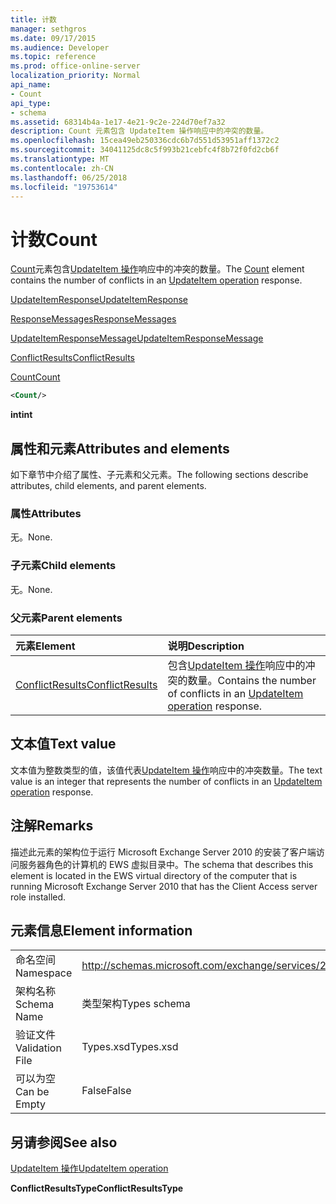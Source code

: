 ```yaml
---
title: 计数
manager: sethgros
ms.date: 09/17/2015
ms.audience: Developer
ms.topic: reference
ms.prod: office-online-server
localization_priority: Normal
api_name:
- Count
api_type:
- schema
ms.assetid: 68314b4a-1e17-4e21-9c2e-224d70ef7a32
description: Count 元素包含 UpdateItem 操作响应中的冲突的数量。
ms.openlocfilehash: 15cea49eb250336cdc6b7d551d53951aff1372c2
ms.sourcegitcommit: 34041125dc8c5f993b21cebfc4f8b72f0fd2cb6f
ms.translationtype: MT
ms.contentlocale: zh-CN
ms.lasthandoff: 06/25/2018
ms.locfileid: "19753614"
---
```

# <a name="count"></a><span data-ttu-id="4cd26-103">计数</span><span class="sxs-lookup"><span data-stu-id="4cd26-103">Count</span></span>

<span data-ttu-id="4cd26-104">[Count](count.md)元素包含[UpdateItem 操作](updateitem-operation.md)响应中的冲突的数量。</span><span class="sxs-lookup"><span data-stu-id="4cd26-104">The [Count](count.md) element contains the number of conflicts in an [UpdateItem operation](updateitem-operation.md) response.</span></span> 
  
[<span data-ttu-id="4cd26-105">UpdateItemResponse</span><span class="sxs-lookup"><span data-stu-id="4cd26-105">UpdateItemResponse</span></span>](updateitemresponse.md)
  
[<span data-ttu-id="4cd26-106">ResponseMessages</span><span class="sxs-lookup"><span data-stu-id="4cd26-106">ResponseMessages</span></span>](responsemessages.md)
  
[<span data-ttu-id="4cd26-107">UpdateItemResponseMessage</span><span class="sxs-lookup"><span data-stu-id="4cd26-107">UpdateItemResponseMessage</span></span>](updateitemresponsemessage.md)
  
[<span data-ttu-id="4cd26-108">ConflictResults</span><span class="sxs-lookup"><span data-stu-id="4cd26-108">ConflictResults</span></span>](conflictresults.md)
  
[<span data-ttu-id="4cd26-109">Count</span><span class="sxs-lookup"><span data-stu-id="4cd26-109">Count</span></span>](count.md)
  
```xml
<Count/>
```

 <span data-ttu-id="4cd26-110">**int**</span><span class="sxs-lookup"><span data-stu-id="4cd26-110">**int**</span></span>
## <a name="attributes-and-elements"></a><span data-ttu-id="4cd26-111">属性和元素</span><span class="sxs-lookup"><span data-stu-id="4cd26-111">Attributes and elements</span></span>

<span data-ttu-id="4cd26-112">如下章节中介绍了属性、子元素和父元素。</span><span class="sxs-lookup"><span data-stu-id="4cd26-112">The following sections describe attributes, child elements, and parent elements.</span></span>
  
### <a name="attributes"></a><span data-ttu-id="4cd26-113">属性</span><span class="sxs-lookup"><span data-stu-id="4cd26-113">Attributes</span></span>

<span data-ttu-id="4cd26-114">无。</span><span class="sxs-lookup"><span data-stu-id="4cd26-114">None.</span></span>
  
### <a name="child-elements"></a><span data-ttu-id="4cd26-115">子元素</span><span class="sxs-lookup"><span data-stu-id="4cd26-115">Child elements</span></span>

<span data-ttu-id="4cd26-116">无。</span><span class="sxs-lookup"><span data-stu-id="4cd26-116">None.</span></span>
  
### <a name="parent-elements"></a><span data-ttu-id="4cd26-117">父元素</span><span class="sxs-lookup"><span data-stu-id="4cd26-117">Parent elements</span></span>

|<span data-ttu-id="4cd26-118">**元素**</span><span class="sxs-lookup"><span data-stu-id="4cd26-118">**Element**</span></span>|<span data-ttu-id="4cd26-119">**说明**</span><span class="sxs-lookup"><span data-stu-id="4cd26-119">**Description**</span></span>|
|:-----|:-----|
|[<span data-ttu-id="4cd26-120">ConflictResults</span><span class="sxs-lookup"><span data-stu-id="4cd26-120">ConflictResults</span></span>](conflictresults.md) <br/> |<span data-ttu-id="4cd26-121">包含[UpdateItem 操作](updateitem-operation.md)响应中的冲突的数量。</span><span class="sxs-lookup"><span data-stu-id="4cd26-121">Contains the number of conflicts in an [UpdateItem operation](updateitem-operation.md) response.</span></span>  <br/> |
   
## <a name="text-value"></a><span data-ttu-id="4cd26-122">文本值</span><span class="sxs-lookup"><span data-stu-id="4cd26-122">Text value</span></span>

<span data-ttu-id="4cd26-123">文本值为整数类型的值，该值代表[UpdateItem 操作](updateitem-operation.md)响应中的冲突数量。</span><span class="sxs-lookup"><span data-stu-id="4cd26-123">The text value is an integer that represents the number of conflicts in an [UpdateItem operation](updateitem-operation.md) response.</span></span> 
  
## <a name="remarks"></a><span data-ttu-id="4cd26-124">注解</span><span class="sxs-lookup"><span data-stu-id="4cd26-124">Remarks</span></span>

<span data-ttu-id="4cd26-125">描述此元素的架构位于运行 Microsoft Exchange Server 2010 的安装了客户端访问服务器角色的计算机的 EWS 虚拟目录中。</span><span class="sxs-lookup"><span data-stu-id="4cd26-125">The schema that describes this element is located in the EWS virtual directory of the computer that is running Microsoft Exchange Server 2010 that has the Client Access server role installed.</span></span>
  
## <a name="element-information"></a><span data-ttu-id="4cd26-126">元素信息</span><span class="sxs-lookup"><span data-stu-id="4cd26-126">Element information</span></span>

|||
|:-----|:-----|
|<span data-ttu-id="4cd26-127">命名空间</span><span class="sxs-lookup"><span data-stu-id="4cd26-127">Namespace</span></span>  <br/> |http://schemas.microsoft.com/exchange/services/2006/types  <br/> |
|<span data-ttu-id="4cd26-128">架构名称</span><span class="sxs-lookup"><span data-stu-id="4cd26-128">Schema Name</span></span>  <br/> |<span data-ttu-id="4cd26-129">类型架构</span><span class="sxs-lookup"><span data-stu-id="4cd26-129">Types schema</span></span>  <br/> |
|<span data-ttu-id="4cd26-130">验证文件</span><span class="sxs-lookup"><span data-stu-id="4cd26-130">Validation File</span></span>  <br/> |<span data-ttu-id="4cd26-131">Types.xsd</span><span class="sxs-lookup"><span data-stu-id="4cd26-131">Types.xsd</span></span>  <br/> |
|<span data-ttu-id="4cd26-132">可以为空</span><span class="sxs-lookup"><span data-stu-id="4cd26-132">Can be Empty</span></span>  <br/> |<span data-ttu-id="4cd26-133">False</span><span class="sxs-lookup"><span data-stu-id="4cd26-133">False</span></span>  <br/> |
   
## <a name="see-also"></a><span data-ttu-id="4cd26-134">另请参阅</span><span class="sxs-lookup"><span data-stu-id="4cd26-134">See also</span></span>



[<span data-ttu-id="4cd26-135">UpdateItem 操作</span><span class="sxs-lookup"><span data-stu-id="4cd26-135">UpdateItem operation</span></span>](updateitem-operation.md)
  
 <span data-ttu-id="4cd26-136">**ConflictResultsType**</span><span class="sxs-lookup"><span data-stu-id="4cd26-136">**ConflictResultsType**</span></span>

